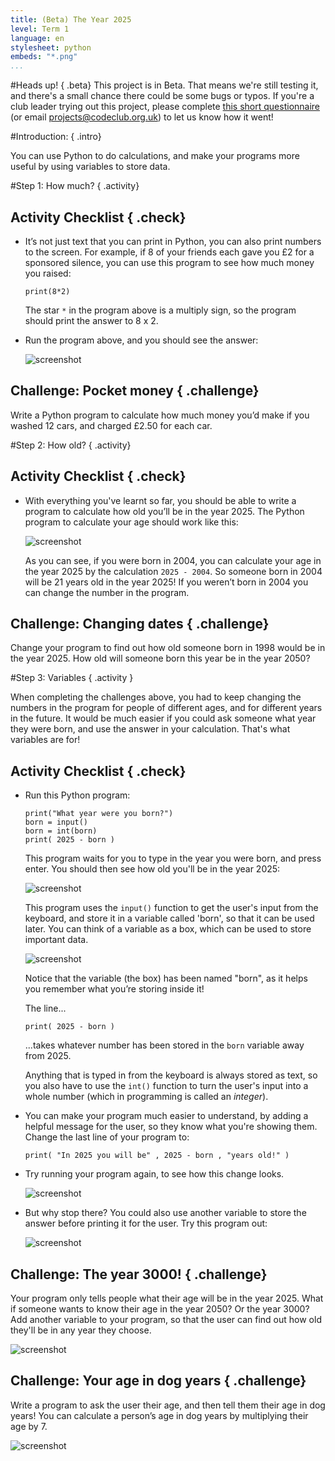 ```yaml
---
title: (Beta) The Year 2025
level: Term 1
language: en
stylesheet: python
embeds: "*.png"
...
```


#Heads up! { .beta}
This project is in Beta. That means we're still testing it, and there's a small chance there could be some bugs or typos. If you're a club leader trying out this project, please complete <a href="https://docs.google.com/forms/d/1eMCfpYe3v7eYu5M8rSqLKlmq7cczLCLHx66csgyUyVU/viewform?usp=send_form" target="_blank">this short questionnaire</a> (or email projects@codeclub.org.uk) to let us know how it went!

#Introduction:  { .intro}

You can use Python to do calculations, and make your programs more useful by using variables to store data.

#Step 1: How much? { .activity}
## Activity Checklist { .check}

+ It’s not just text that you can print in Python, you can also print numbers to the screen. For example, if 8 of your friends each gave you £2 for a sponsored silence, you can use this program to see how much money you raised:

	```{.language-python}
	print(8*2)
	```

	The star `*` in the program above is a multiply sign, so the program should print the answer to 8 x 2.

+ Run the program above, and you should see the answer:

	![screenshot](2025-calc.png)

## Challenge: Pocket money { .challenge}
Write a Python program to calculate how much money you’d make if you washed 12 cars, and charged £2.50 for each car.

#Step 2: How old? { .activity}
## Activity Checklist { .check}

+ With everything you've learnt so far, you should be able to write a program to calculate how old you’ll be in the year 2025. The Python program to calculate your age should work like this:

	![screenshot](2025-age.png)

	As you can see, if you were born in 2004, you can calculate your age in the year 2025 by the calculation `2025 - 2004`. So someone born in 2004 will be 21 years old in the year 2025! If you weren’t born in 2004 you can change the number in the program.

## Challenge: Changing dates { .challenge}
Change your program to find out how old someone born in 1998 would be in the year 2025. How old will someone born this year be in the year 2050?

#Step 3: Variables { .activity }

When completing the challenges above, you had to keep changing the numbers in the program for people of different ages, and for different years in the future. It would be much easier if you could ask someone what year they were born, and use the answer in your calculation. That's what variables are for!

## Activity Checklist { .check}

+ Run this Python program:

	```{.language-python}
	print("What year were you born?")
	born = input()
	born = int(born)
	print( 2025 - born )
	```

	This program waits for you to type in the year you were born, and press enter. You should then see how old you'll be in the year 2025:

	![screenshot](2025-varProg.png)

	This program uses the `input()` function to get the user's input from the keyboard, and store it in a variable called 'born', so that it can be used later. You can think of a variable as a box, which can be used to store important data.

	![screenshot](2025-var.png)

	Notice that the variable (the box) has been named "born", as it helps you remember what you’re storing inside it! 

	The line...

	```{.language-python}
	print( 2025 - born )
	```

	...takes whatever number has been stored in the `born` variable away from 2025.

	Anything that is typed in from the keyboard is always stored as text, so you also have to use the `int()` function to turn the user's input into a whole number (which in programming is called an _integer_).

+ You can make your program much easier to understand, by adding a helpful message for the user, so they know what you're showing them. Change the last line of your program to:

	```{.language-python}
	print( "In 2025 you will be" , 2025 - born , "years old!" )
	```

+ Try running your program again, to see how this change looks.

	![screenshot](2025-print.png)

+ But why stop there? You could also use another variable to store the answer before printing it for the user. Try this program out:

	![screenshot](2025-2vars.png)

## Challenge: The year 3000! { .challenge}
Your program only tells people what their age will be in the year 2025. What if someone wants to know their age in the year 2050? Or the year 3000? Add another variable to your program, so that the user can find out how old they'll be in any year they choose. 

![screenshot](2025-3000.png)

## Challenge: Your age in dog years { .challenge}
Write a program to ask the user their age, and then tell them their age in dog years! You can calculate a person’s age in dog years by multiplying their age by 7.

![screenshot](2025-dogYears.png)
